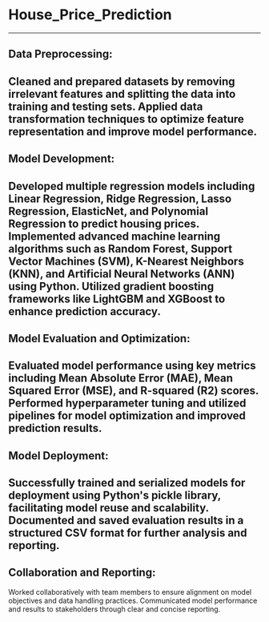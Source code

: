 # House_Price_Prediction
-----------
Data Preprocessing:
------------------
Cleaned and prepared datasets by removing irrelevant features and splitting the data into training and testing sets.
Applied data transformation techniques to optimize feature representation and improve model performance.
---------------
Model Development:
-----------------
Developed multiple regression models including Linear Regression, Ridge Regression, Lasso Regression, ElasticNet, and Polynomial Regression to predict housing prices.
Implemented advanced machine learning algorithms such as Random Forest, Support Vector Machines (SVM), K-Nearest Neighbors (KNN), and Artificial Neural Networks (ANN) using Python.
Utilized gradient boosting frameworks like LightGBM and XGBoost to enhance prediction accuracy.
-----------------------------
Model Evaluation and Optimization:
---------------------------------
Evaluated model performance using key metrics including Mean Absolute Error (MAE), Mean Squared Error (MSE), and R-squared (R2) scores.
Performed hyperparameter tuning and utilized pipelines for model optimization and improved prediction results.
---------------
Model Deployment:
----------------
Successfully trained and serialized models for deployment using Python's pickle library, facilitating model reuse and scalability.
Documented and saved evaluation results in a structured CSV format for further analysis and reporting.
--------------------------
Collaboration and Reporting:
---------------------------
Worked collaboratively with team members to ensure alignment on model objectives and data handling practices.
Communicated model performance and results to stakeholders through clear and concise reporting.
